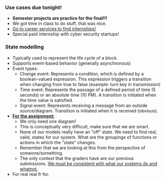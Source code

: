 ### Use cases due tonight!
- **Semester projects are practice for the final!!!**
- We got time in class to do stuff, that was nice.
- <u>Go to career services to find internships!</u>
- Special paid internship with cyber security startups!

### State modelling
- Typically used to represent the life cycle of a block.
- Supports event-based behavior (generally asynchronous)
- Event types:
	- Change event: Represents a condition, which is defined by a boolean-valued expression. This expression triggers a transition when changing from true to false (example: turn key in transmission)
	- Time event: Represents the passage of a defined period of time (5 seconds) or an absolute time (10 PM). A transition is initiated when the time value is satisfied.
	- Signal event: Represents receiving a message from an outside source/diagram. Transition is initiated when it is received (obvious).
- **<u>For the assignment:</u>**
	- We only need one diagram!
	- This is conceptually very difficult, make sure that we are smart.
	- None of our models really have an "off" state. We need to find real, valid, states for our system. What are the groupings of functions or actions in which the "state" changes.
	- Remember that we are looking at this from the perspective of someone/something.
	- The only context that the graders have are our previous submissions. <u>We must be consistent with what our systems do and whatnot.</u>
- For real real fr for.